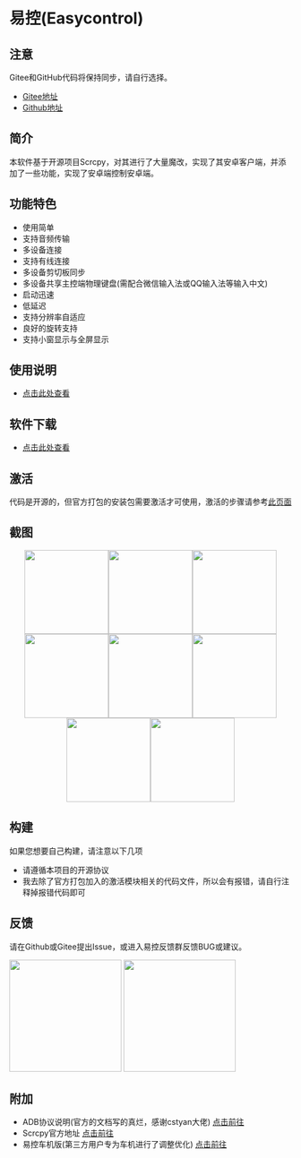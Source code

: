 # 易控(Easycontrol)

## 注意
 Gitee和GitHub代码将保持同步，请自行选择。
- [Gitee地址](https://gitee.com/mingzhixianweb/easycontrol)
- [Github地址](https://github.com/mingzhixian/Easycontrol)

## 简介
本软件基于开源项目Scrcpy，对其进行了大量魔改，实现了其安卓客户端，并添加了一些功能，实现了安卓端控制安卓端。

## 功能特色
- 使用简单
- 支持音频传输
- 多设备连接
- 支持有线连接
- 多设备剪切板同步
- 多设备共享主控端物理键盘(需配合微信输入法或QQ输入法等输入中文)
- 启动迅速
- 低延迟
- 支持分辨率自适应
- 良好的旋转支持
- 支持小窗显示与全屏显示

## 使用说明
- [点击此处查看](https://gitee.com/mingzhixianweb/easycontrol/blob/master/HOW_TO_USE.md)

## 软件下载
- [点击此处查看](https://gitee.com/mingzhixianweb/easycontrol/releases)

## 激活
代码是开源的，但官方打包的安装包需要激活才可使用，激活的步骤请参考[此页面](https://gitee.com/mingzhixianweb/easycontrol/blob/master/DONATE.md)

## 截图
<center class="half">
 <img src="https://gitee.com/mingzhixianweb/easycontrol/raw/master/pic/screenshot/1.jpg" width="150"/><img src="https://gitee.com/mingzhixianweb/easycontrol/raw/master/pic/screenshot/2.jpg" width="150"/><img src="https://gitee.com/mingzhixianweb/easycontrol/raw/master/pic/screenshot/3.jpg" width="150"/>
 <img src="https://gitee.com/mingzhixianweb/easycontrol/raw/master/pic/screenshot/4.jpg" width="150"/><img src="https://gitee.com/mingzhixianweb/easycontrol/raw/master/pic/screenshot/5.jpg" width="150"/><img src="https://gitee.com/mingzhixianweb/easycontrol/raw/master/pic/screenshot/6.jpg" width="150"/>
 <img src="https://gitee.com/mingzhixianweb/easycontrol/raw/master/pic/screenshot/7.jpg" width="150"/><img src="https://gitee.com/mingzhixianweb/easycontrol/raw/master/pic/screenshot/8.jpg" width="150"/>
</center>

## 构建
如果您想要自己构建，请注意以下几项
- 请遵循本项目的开源协议
- 我去除了官方打包加入的激活模块相关的代码文件，所以会有报错，请自行注释掉报错代码即可

## 反馈
请在Github或Gitee提出Issue，或进入易控反馈群反馈BUG或建议。

<img src="https://gitee.com/mingzhixianweb/easycontrol/raw/master/pic/other/qq_issue.webp" width="200px">
<img src="https://gitee.com/mingzhixianweb/easycontrol/raw/master/pic/other/wechat_issue.png" width="200px">

## 附加
- ADB协议说明(官方的文档写的真烂，感谢cstyan大佬) [点击前往](https://github.com/cstyan/adbDocumentation)
- Scrcpy官方地址 [点击前往](https://github.com/Genymobile/scrcpy)
- 易控车机版(第三方用户专为车机进行了调整优化) [点击前往](https://github.com/eiyooooo/Easycontrol_For_Car)
